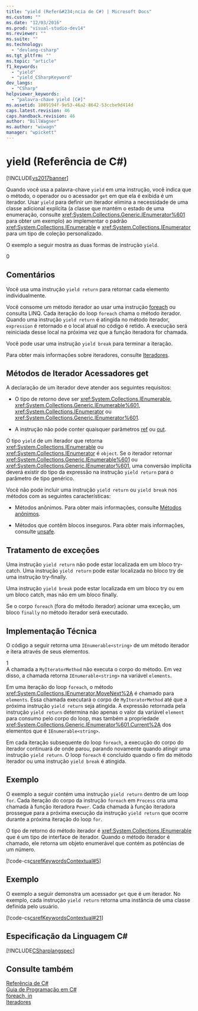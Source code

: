 ```yaml
---
title: "yield (Refer&#234;ncia de C#) | Microsoft Docs"
ms.custom: ""
ms.date: "12/03/2016"
ms.prod: "visual-studio-dev14"
ms.reviewer: ""
ms.suite: ""
ms.technology: 
  - "devlang-csharp"
ms.tgt_pltfrm: ""
ms.topic: "article"
f1_keywords: 
  - "yield"
  - "yield_CSharpKeyword"
dev_langs: 
  - "CSharp"
helpviewer_keywords: 
  - "palavra-chave yield [C#]"
ms.assetid: 1089194f-9e53-46a2-8642-53ccbe9d414d
caps.latest.revision: 46
caps.handback.revision: 46
author: "BillWagner"
ms.author: "wiwagn"
manager: "wpickett"
---
```

# yield (Refer&#234;ncia de C#)
[!INCLUDE[vs2017banner](../../../csharp/includes/vs2017banner.md)]

Quando você usa a palavra\-chave `yield` em uma instrução, você indica que o método, o operador ou o acessador `get` em que ela é exibida é um iterador.  Usar `yield` para definir um iterador elimina a necessidade de uma classe adicional explícita \(a classe que mantém o estado de uma enumeração, consulte <xref:System.Collections.Generic.IEnumerator%601> para obter um exemplo\) ao implementar o padrão <xref:System.Collections.IEnumerable> e <xref:System.Collections.IEnumerator> para um tipo de coleção personalizado.  
  
 O exemplo a seguir mostra as duas formas de instrução `yield`.  
  
<CodeContentPlaceHolder>0</CodeContentPlaceHolder>  
## Comentários  
 Você usa uma instrução `yield return` para retornar cada elemento individualmente.  
  
 Você consome um método iterador ao usar uma instrução [foreach](../../../csharp/language-reference/keywords/foreach-in.md) ou consulta LINQ.  Cada iteração do loop `foreach` chama o método iterador.  Quando uma instrução `yield return` é atingida no método iterador, `expression` é retornado e o local atual no código é retido.  A execução será reiniciada desse local na próxima vez que a função iteradora for chamada.  
  
 Você pode usar uma instrução `yield break` para terminar a iteração.  
  
 Para obter mais informações sobre iteradores, consulte [Iteradores](../Topic/Iterators%20\(C%23%20and%20Visual%20Basic\).md).  
  
## Métodos de Iterador Acessadores get  
 A declaração de um iterador deve atender aos seguintes requisitos:  
  
-   O tipo de retorno deve ser <xref:System.Collections.IEnumerable>, <xref:System.Collections.Generic.IEnumerable%601>, <xref:System.Collections.IEnumerator> ou <xref:System.Collections.Generic.IEnumerator%601>.  
  
-   A instrução não pode conter quaisquer parâmetros [ref](../../../csharp/language-reference/keywords/ref.md) ou [out](../../../csharp/language-reference/keywords/out.md).  
  
 O tipo `yield` de um iterador que retorna <xref:System.Collections.IEnumerable> ou <xref:System.Collections.IEnumerator> é `object`.  Se o iterador retornar <xref:System.Collections.Generic.IEnumerable%601> ou <xref:System.Collections.Generic.IEnumerator%601>, uma conversão implícita deverá existir do tipo da expressão na instrução `yield return` para o parâmetro de tipo genérico.  
  
 Você não pode incluir uma instrução `yield return` ou `yield break` nos métodos com as seguintes características:  
  
-   Métodos anônimos.  Para obter mais informações, consulte [Métodos anônimos](../../../csharp/programming-guide/statements-expressions-operators/anonymous-methods.md).  
  
-   Métodos que contêm blocos inseguros.  Para obter mais informações, consulte [unsafe](../../../csharp/language-reference/keywords/unsafe.md).  
  
## Tratamento de exceções  
 Uma instrução `yield return` não pode estar localizada em um bloco try\-catch.  Uma instrução `yield return` pode estar localizada no bloco try de uma instrução try\-finally.  
  
 Uma instrução `yield break` pode estar localizada em um bloco try ou em um bloco catch, mas não em um bloco finally.  
  
 Se o corpo `foreach` \(fora do método iterador\) acionar uma exceção, um bloco `finally` no método iterador será executado.  
  
## Implementação Técnica  
 O código a seguir retorna uma `IEnumerable<string>` de um método iterador e itera através de seus elementos.  
  
<CodeContentPlaceHolder>1</CodeContentPlaceHolder>  
 A chamada a `MyIteratorMethod` não executa o corpo do método.  Em vez disso, a chamada retorna `IEnumerable<string>` na variável `elements`.  
  
 Em uma iteração do loop `foreach`, o método <xref:System.Collections.IEnumerator.MoveNext%2A> é chamado para `elements`.  Essa chamada executará o corpo de `MyIteratorMethod` até que a próxima instrução `yield return` seja atingida.  A expressão retornada pela instrução `yield return` determina não apenas o valor da variável `element` para consumo pelo corpo do loop, mas também a propriedade <xref:System.Collections.Generic.IEnumerator%601.Current%2A> dos elementos que é `IEnumerable<string>`.  
  
 Em cada iteração subsequente do loop `foreach`, a execução do corpo do iterador continuará de onde parou, parando novamente quando atingir uma instrução `yield return`.  O loop `foreach` é concluído quando o fim do método iterador ou uma instrução `yield break` é atingida.  
  
## Exemplo  
 O exemplo a seguir contém uma instrução `yield return` dentro de um loop `for`.  Cada iteração do corpo da instrução `foreach` em `Process` cria uma chamada à função iteradora `Power`.  Cada chamada à função iteradora prossegue para a próxima execução da instrução `yield return` que ocorre durante a próxima iteração do loop `for`.  
  
 O tipo de retorno do método iterador é <xref:System.Collections.IEnumerable> que é um tipo de interface de iterador.  Quando o método iterador é chamado, ele retorna um objeto enumerável que contém as potências de um número.  
  
 [!code-cs[csrefKeywordsContextual#5](../../../csharp/language-reference/keywords/codesnippet/CSharp/yield_1.cs)]  
  
## Exemplo  
 O exemplo a seguir demonstra um acessador `get` que é um iterador.  No exemplo, cada instrução `yield return` retorna uma instância de uma classe definida pelo usuário.  
  
 [!code-cs[csrefKeywordsContextual#21](../../../csharp/language-reference/keywords/codesnippet/CSharp/yield_2.cs)]  
  
## Especificação da Linguagem C\#  
 [!INCLUDE[CSharplangspec](../../../csharp/language-reference/keywords/includes/csharplangspec_md.md)]  
  
## Consulte também  
 [Referência de C\#](../../../csharp/language-reference/index.md)   
 [Guia de Programação em C\#](../../../csharp/programming-guide/index.md)   
 [foreach, in](../../../csharp/language-reference/keywords/foreach-in.md)   
 [Iteradores](../Topic/Iterators%20\(C%23%20and%20Visual%20Basic\).md)